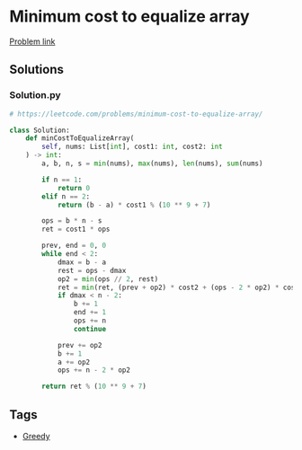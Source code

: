 # Minimum cost to equalize array

[Problem link](https://leetcode.com/problems/minimum-cost-to-equalize-array/)

## Solutions


### Solution.py
```py
# https://leetcode.com/problems/minimum-cost-to-equalize-array/

class Solution:
    def minCostToEqualizeArray(
        self, nums: List[int], cost1: int, cost2: int
    ) -> int:
        a, b, n, s = min(nums), max(nums), len(nums), sum(nums)

        if n == 1:
            return 0
        elif n == 2:
            return (b - a) * cost1 % (10 ** 9 + 7)

        ops = b * n - s
        ret = cost1 * ops

        prev, end = 0, 0
        while end < 2:
            dmax = b - a
            rest = ops - dmax
            op2 = min(ops // 2, rest)
            ret = min(ret, (prev + op2) * cost2 + (ops - 2 * op2) * cost1)
            if dmax < n - 2:
                b += 1
                end += 1
                ops += n
                continue

            prev += op2
            b += 1
            a += op2
            ops += n - 2 * op2

        return ret % (10 ** 9 + 7)
```
## Tags

* [Greedy](/README.md#Greedy)
